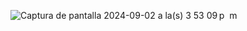 ![Captura de pantalla 2024-09-02 a la(s) 3 53 09 p  m](https://github.com/user-attachments/assets/9bbde113-05a9-406e-a76a-f3e83f7c5640)
